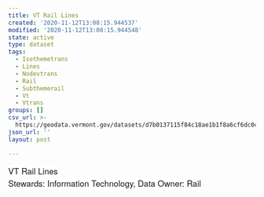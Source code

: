 ```yaml
---
title: VT Rail Lines
created: '2020-11-12T13:08:15.944537'
modified: '2020-11-12T13:08:15.944548'
state: active
type: dataset
tags:
  - Isothemetrans
  - Lines
  - Nodevtrans
  - Rail
  - Subthemerail
  - Vt
  - Vtrans
groups: []
csv_url: >-
  https://geodata.vermont.gov/datasets/d7b0137115f84c18ae1b1f8a6cf6dc0c_12.csv?outSR=%7B%22latestWkid%22%3A32145%2C%22wkid%22%3A32145%7D
json_url: ''
layout: post

---
```

<div><span style='font-family: &quot;Avenir Next W01&quot;, &quot;Avenir Next W00&quot;, &quot;Avenir Next&quot;, Avenir, &quot;Helvetica Neue&quot;, Helvetica, Arial, sans-serif; font-size: 17px; background-color: rgb(255, 255, 255);'>VT Rail Lines</span></div><span style='font-family: &quot;Avenir Next W01&quot;, &quot;Avenir Next W00&quot;, &quot;Avenir Next&quot;, Avenir, &quot;Helvetica Neue&quot;, Helvetica, Arial, sans-serif; font-size: 17px; background-color: rgb(255, 255, 255);'>Stewards: Information Technology, Data Owner: Rail</span>
